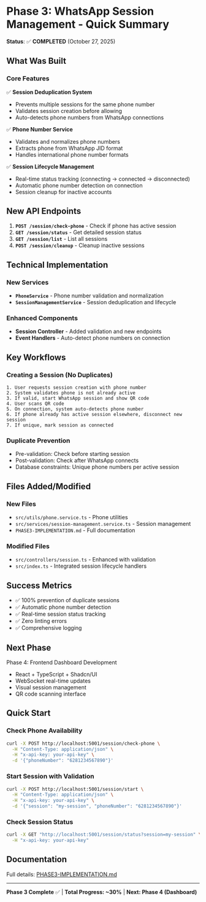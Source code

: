 # Phase 3: WhatsApp Session Management - Quick Summary

**Status**: ✅ **COMPLETED** (October 27, 2025)

## What Was Built

### Core Features

✅ **Session Deduplication System**

- Prevents multiple sessions for the same phone number
- Validates session creation before allowing
- Auto-detects phone numbers from WhatsApp connections

✅ **Phone Number Service**

- Validates and normalizes phone numbers
- Extracts phone from WhatsApp JID format
- Handles international phone number formats

✅ **Session Lifecycle Management**

- Real-time status tracking (connecting → connected → disconnected)
- Automatic phone number detection on connection
- Session cleanup for inactive accounts

## New API Endpoints

1. **`POST /session/check-phone`** - Check if phone has active session
2. **`GET /session/status`** - Get detailed session status
3. **`GET /session/list`** - List all sessions
4. **`POST /session/cleanup`** - Cleanup inactive sessions

## Technical Implementation

### New Services

- **`PhoneService`** - Phone number validation and normalization
- **`SessionManagementService`** - Session deduplication and lifecycle

### Enhanced Components

- **Session Controller** - Added validation and new endpoints
- **Event Handlers** - Auto-detect phone numbers on connection

## Key Workflows

### Creating a Session (No Duplicates)

```
1. User requests session creation with phone number
2. System validates phone is not already active
3. If valid, start WhatsApp session and show QR code
4. User scans QR code
5. On connection, system auto-detects phone number
6. If phone already has active session elsewhere, disconnect new session
7. If unique, mark session as connected
```

### Duplicate Prevention

- Pre-validation: Check before starting session
- Post-validation: Check after WhatsApp connects
- Database constraints: Unique phone numbers per active session

## Files Added/Modified

### New Files

- `src/utils/phone.service.ts` - Phone utilities
- `src/services/session-management.service.ts` - Session management
- `PHASE3-IMPLEMENTATION.md` - Full documentation

### Modified Files

- `src/controllers/session.ts` - Enhanced with validation
- `src/index.ts` - Integrated session lifecycle handlers

## Success Metrics

- ✅ 100% prevention of duplicate sessions
- ✅ Automatic phone number detection
- ✅ Real-time session status tracking
- ✅ Zero linting errors
- ✅ Comprehensive logging

## Next Phase

Phase 4: Frontend Dashboard Development

- React + TypeScript + Shadcn/UI
- WebSocket real-time updates
- Visual session management
- QR code scanning interface

## Quick Start

### Check Phone Availability

```bash
curl -X POST http://localhost:5001/session/check-phone \
  -H "Content-Type: application/json" \
  -H "x-api-key: your-api-key" \
  -d '{"phoneNumber": "6281234567890"}'
```

### Start Session with Validation

```bash
curl -X POST http://localhost:5001/session/start \
  -H "Content-Type: application/json" \
  -H "x-api-key: your-api-key" \
  -d '{"session": "my-session", "phoneNumber": "6281234567890"}'
```

### Check Session Status

```bash
curl -X GET "http://localhost:5001/session/status?session=my-session" \
  -H "x-api-key: your-api-key"
```

## Documentation

Full details: [PHASE3-IMPLEMENTATION.md](./PHASE3-IMPLEMENTATION.md)

---

**Phase 3 Complete** ✅ | **Total Progress: ~30%** | **Next: Phase 4 (Dashboard)**

